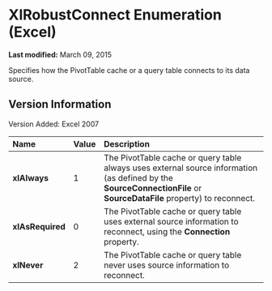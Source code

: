 
# XlRobustConnect Enumeration (Excel)

 **Last modified:** March 09, 2015

Specifies how the PivotTable cache or a query table connects to its data source.

## Version Information

Version Added: Excel 2007 



|**Name**|**Value**|**Description**|
|:-----|:-----|:-----|
| **xlAlways**|1|The PivotTable cache or query table always uses external source information (as defined by the  **SourceConnectionFile** or **SourceDataFile** property) to reconnect.|
| **xlAsRequired**|0|The PivotTable cache or query table uses external source information to reconnect, using the  **Connection** property.|
| **xlNever**|2|The PivotTable cache or query table never uses source information to reconnect.|
